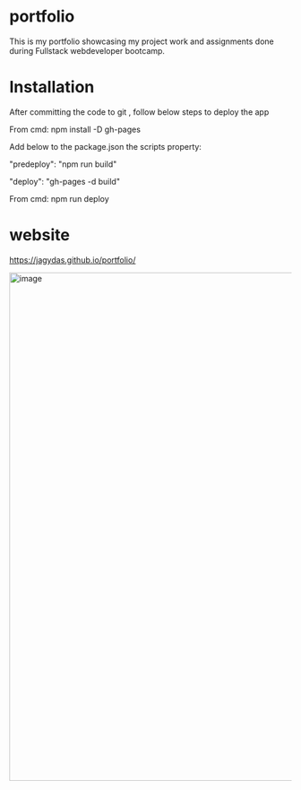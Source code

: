 # portfolio

This is my portfolio showcasing my project work and assignments done during Fullstack webdeveloper bootcamp.

# Installation
 After committing the code to git , follow below steps to deploy the app
 
 From cmd: npm install -D gh-pages
 
 Add below to the package.json the scripts property:

"predeploy": "npm run build"

"deploy": "gh-pages -d build"

 From cmd: npm run deploy

# website
https://jagydas.github.io/portfolio/

<img width="907" alt="image" src="https://user-images.githubusercontent.com/57235369/150072628-7e549d10-7cda-44ea-a2ef-078b1dd3c6f1.png">
